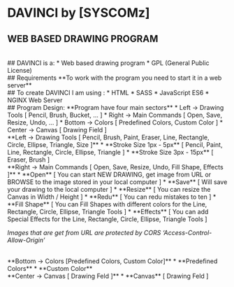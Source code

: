 # DAVINCI by [SYSCOMz]
WEB BASED DRAWING PROGRAM
--------------


<br />
## DAVINCI is a:
* Web based drawing program
* GPL (General Public License)

<br />
## Requirements
**To work with the program you need to start it in a web server**

<br />
## To create DAVINCI I am using :
* HTML
* SASS
* JavaScript ES6
* NGINX Web Server

<br />
## Program Design:
**Program have four main sectors**
* Left -> Drawing Tools [ Pencil, Brush, Bucket, ... ]
* Right -> Main Commands [ Open, Save, Resize, Undo, ... ]
* Bottom -> Colors [ Predefined Colors, Custom Color ]
* Center -> Canvas [ Drawing Field ]


<br />
**Left -> Drawing Tools [ Pencil, Brush, Paint, Eraser, Line, Rectangle, Circle, Ellipse, Triangle, Size ]**
* **Stroke Size 1px - 5px** [ Pencil, Paint, Line, Rectangle, Circle, Ellipse, Triangle ]
* **Stroke Size 3px - 15px** [ Eraser, Brush ]

<br />
**Right -> Main Commands [ Open, Save, Resize, Undo, Fill Shape, Effects ]**
* **Open** [ You can start NEW DRAWING, get image from URL or BROWSE to the image stored in your local computer ]
* **Save** [ Will save your drawing to the local computer ]
* **Resize** [ You can resize the Canvas in Width / Height ]
* **Redu** [ You can redu mistakes to ten ]
* **Fill Shape** [ You can Fill Shapes with different colors for the Line, Rectangle, Circle, Ellipse, Triangle Tools ]
* **Effects** [ You can add Special Effects for the Line, Rectangle, Circle, Ellipse, Triangle Tools ]

*Images that are get from URL are protected by CORS ‘Access-Control-Allow-Origin’*

<br />
**Bottom -> Colors [Predefined Colors, Custom Color]**
* **Predefined Colors**
* **Custom Color**

<br />
**Center -> Canvas [ Drawing Feld ]**
* **Canvas** [ Drawing Feld ]







